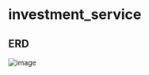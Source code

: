 # investment_service

## ERD

![image](https://github.com/lincolnjpg/investment_service/assets/99145408/5b860f8a-6430-4312-a2e5-9eb32ef350c8)

